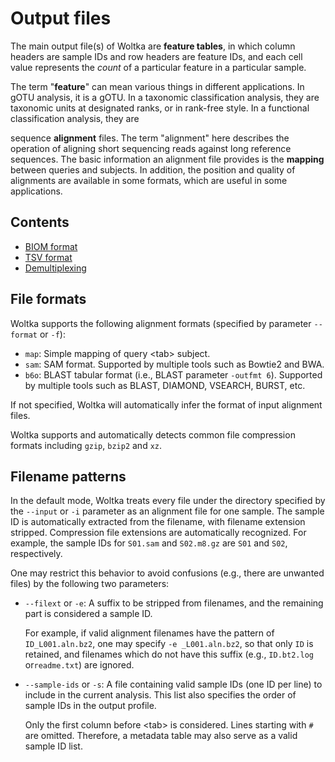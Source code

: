 # Output files

The main output file(s) of Woltka are **feature tables**, in which column headers are sample IDs and row headers are feature IDs, and each cell value represents the _count_ of a particular feature in a particular sample.

The term "**feature**" can mean various things in different applications. In gOTU analysis, it is a gOTU. In a taxonomic classification analysis, they are taxonomic units at designated ranks, or in rank-free style. In a functional classification analysis, they are


sequence **alignment** files. The term "alignment" here describes the operation of aligning short sequencing reads against long reference sequences. The basic information an alignment file provides is the **mapping** between queries and subjects. In addition, the position and quality of alignments are available in some formats, which are useful in some applications.

## Contents

- [BIOM format](#biom-format)
- [TSV format](#tsv-format)
- [Demultiplexing](#Demultiplexing)

## File formats

Woltka supports the following alignment formats (specified by parameter `--format` or `-f`):

- `map`: Simple mapping of query \<tab\> subject.
- `sam`: SAM format. Supported by multiple tools such as Bowtie2 and BWA.
- `b6o`: BLAST tabular format (i.e., BLAST parameter `-outfmt 6`). Supported by multiple tools such as BLAST, DIAMOND, VSEARCH, BURST, etc.

If not specified, Woltka will automatically infer the format of input alignment files.

Woltka supports and automatically detects common file compression formats including `gzip`, `bzip2` and `xz`.

## Filename patterns

In the default mode, Woltka treats every file under the directory specified by the `--input` or `-i` parameter as an alignment file for one sample. The sample ID is automatically extracted from the filename, with filename extension stripped. Compression file extensions are automatically recognized. For example, the sample IDs for `S01.sam` and `S02.m8.gz` are `S01` and `S02`, respectively.

One may restrict this behavior to avoid confusions (e.g., there are unwanted files) by the following two parameters:

- `--filext` or `-e`: A suffix to be stripped from filenames, and the remaining part is considered a sample ID.

  For example, if valid alignment filenames have the pattern of `ID_L001.aln.bz2`, one may specify `-e _L001.aln.bz2`, so that only `ID` is retained, and filenames which do not have this suffix (e.g., `ID.bt2.log` or`readme.txt`) are ignored.

- `--sample-ids` or `-s`: A file containing valid sample IDs (one ID per line) to include in the current analysis. This list also specifies the order of sample IDs in the output profile.

  Only the first column before \<tab\> is considered. Lines starting with `#` are omitted. Therefore, a metadata table may also serve as a valid sample ID list.
